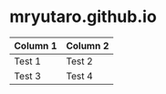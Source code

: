 # mryutaro.github.io

| Column 1 | Column 2 |
|:--------|:--------|
| Test 1  | Test 2  |
| Test 3  | Test 4  |